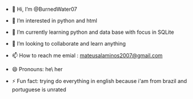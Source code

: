 - 👋 Hi, I’m @BurnedWater07
- 👀 I’m interested in python and html 
- 🌱 I’m currently learning python and data base with focus in SQLite 
- 💞️ I’m looking to collaborate and learn anything 
- 📫 How to reach me emial : mateusalaminos2007@gmail.com
  
- 😄 Pronouns: he\ her 
- ⚡ Fun fact: trying do everything in english because i'am from brazil and portuguese is unrated 

<!---
BurnedWater07/BurnedWater07 is a ✨ special ✨ repository because its `README.md` (this file) appears on your GitHub profile.
You can click the Preview link to take a look at your changes.
--->
